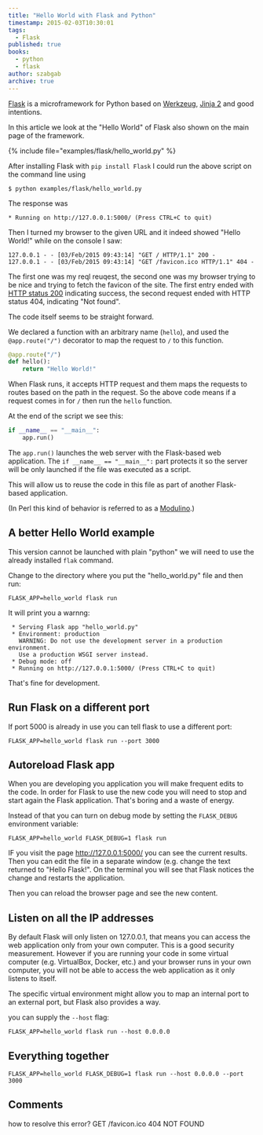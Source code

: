 ```yaml
---
title: "Hello World with Flask and Python"
timestamp: 2015-02-03T10:30:01
tags:
  - Flask
published: true
books:
  - python
  - flask
author: szabgab
archive: true
---
```



[Flask](http://flask.pocoo.org/) is a microframework for Python based on
[Werkzeug](http://werkzeug.pocoo.org/), [Jinja 2](http://jinja.pocoo.org/) and good intentions.

In this article we look at the "Hello World" of Flask also shown on the main page of the framework.


{% include file="examples/flask/hello_world.py" %}

After installing Flask with `pip install Flask` I could run the above script on the command line using

```
$ python examples/flask/hello_world.py 
```

The response was

```
* Running on http://127.0.0.1:5000/ (Press CTRL+C to quit)
```

Then I turned my browser to the given URL and it indeed showed "Hello World!" while on the console I saw:

```
127.0.0.1 - - [03/Feb/2015 09:43:14] "GET / HTTP/1.1" 200 -
127.0.0.1 - - [03/Feb/2015 09:43:14] "GET /favicon.ico HTTP/1.1" 404 -
```

The first one was my reql reuqest, the second one was my browser trying to be nice and trying to fetch the favicon of the site.
The first entry ended with [HTTP status 200](http://en.wikipedia.org/wiki/List_of_HTTP_status_codes) indicating success,
the second request ended with HTTP status 404, indicating "Not found".


The code itself seems to be straight forward.

We declared a function with an arbitrary name (`hello`), and used the `@app.route("/")`
decorator to map the request to `/` to this function.

```python
@app.route("/")
def hello():
    return "Hello World!"
```

When Flask runs, it accepts HTTP request and them maps the requests to routes based on the path in the request.
So the above code means if a request comes in for `/` then run the `hello` function.

At the end of the script we see this:

```python
if __name__ == "__main__":
    app.run()
```

The `app.run()` launches the web server with the Flask-based web application.
The `if __name__ == "__main__":` part protects it so the server will be only launched
if the file was executed as a script.

This will allow us to reuse the code in this file as part of another Flask-based application.

(In Perl this kind of behavior is referred to as a [Modulino](http://www.masteringperl.org/category/chapters/modulinos/).)

## A better Hello World example

<includ file="examples/flask/hw/hello_world.py">

This version cannot be launched with plain "python" we will need to use the already installed `flak` command.

Change to the directory where you put the "hello_world.py" file and then run:

```
FLASK_APP=hello_world flask run
```

It will print you a warnng:

```
 * Serving Flask app "hello_world.py"
 * Environment: production
   WARNING: Do not use the development server in a production environment.
   Use a production WSGI server instead.
 * Debug mode: off
 * Running on http://127.0.0.1:5000/ (Press CTRL+C to quit)
```

That's fine for development.

## Run Flask on a different port

If port 5000 is already in use you can tell flask to use a different port:

```
FLASK_APP=hello_world flask run --port 3000
```

## Autoreload Flask app

When you are developing you application you will make frequent edits to the code.
In order for Flask to use the new code you will need to stop and start again the
Flask application. That's boring and a waste of energy.

Instead of that you can turn on debug mode by setting the `FLASK_DEBUG`
environment variable:

```
FLASK_APP=hello_world FLASK_DEBUG=1 flask run
```

IF you visit the page http://127.0.0.1:5000/ you can see the current results.
Then you can edit the file in a separate window (e.g. change the text returned 
to "Hello Flask!". On the terminal you will see that Flask notices the change
and restarts the application.

Then you can reload the browser page and see the new content.


## Listen on all the IP addresses

By default Flask will only listen on 127.0.0.1, that means you can access the web application
only from your own computer. This is a good security measurement.
However if you are running your code in some virtual computer (e.g. VirtualBox, Docker, etc.)
and your browser runs in your own computer, you will not be able to access the web application
as it only listens to itself.

The specific virtual environment might allow you to map an internal port to an external port,
but Flask also provides a way.

you can supply the `--host` flag:

```
FLASK_APP=hello_world flask run --host 0.0.0.0
```


## Everything together

```
FLASK_APP=hello_world FLASK_DEBUG=1 flask run --host 0.0.0.0 --port 3000
```

## Comments

how to resolve this error? GET /favicon.ico 404 NOT
FOUND



